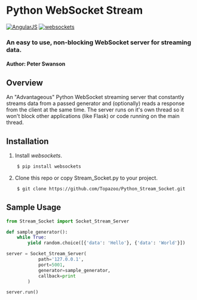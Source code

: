# Python WebSocket Stream

[![AngularJS](https://img.shields.io/badge/Python-3.5.7+-blue.svg)](https://www.python.org/downloads/)
[![websockets](https://img.shields.io/badge/websockets-8.0.2-green.svg)](https://pypi.org/project/websockets/)

### An easy to use, non-blocking WebSocket server for streaming data.

#### Author: Peter Swanson

## Overview

An "Advantageous" Python WebSocket streaming server that constantly streams data from a passed generator and (optionally) reads a response from the client at the same time. The server runs on it's own thread so it won't block other applications (like Flask) or code running on the main thread.

## Installation

1. Install _websockets_.

```bash
    $ pip install websockets
```

2. Clone this repo or copy Stream_Socket.py to your project.

```bash
    $ git clone https://github.com/Topazoo/Python_Stream_Socket.git
```

## Sample Usage

```Python
from Stream_Socket import Socket_Stream_Server

def sample_generator():
    while True:
        yield random.choice([{'data': 'Hello'}, {'data': 'World'}])

server = Socket_Stream_Server(
            path='127.0.0.1',
            port=5001,
            generator=sample_generator,
            callback=print
        )

server.run()
```

